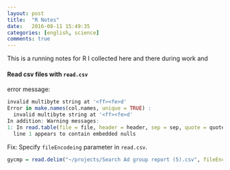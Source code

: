 ```yaml
---
layout: post
title:  "R Notes"
date:   2016-08-11 15:49:35
categories: [english, science]
comments: true
---
```


This is a running notes for R I collected here and there during work and 

#### Read csv files with `read.csv`

error message:

``` R
invalid multibyte string at '<ff><fe>d'
Error in make.names(col.names, unique = TRUE) : 
  invalid multibyte string at '<ff><fe>d'
In addition: Warning messages:
1: In read.table(file = file, header = header, sep = sep, quote = quote,  :
  line 1 appears to contain embedded nulls
```
Fix:
Specify `fileEncodeing` parameter in `read.csv`.

``` R
gycmp = read.delim("~/projects/Search Ad group report (5).csv", fileEncoding = "UTF-16LE")
```
